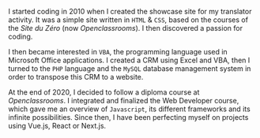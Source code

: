 <!-- **Translator**. **Creator**. **Communicating**. These are the words that best define my work. **Translating texts**, **elaborating catalogs**, **writing codes** for website, all this implies **translation** – of a need, a request or even a desire – and the **creation of a result**. And all this contributes to **communication between people**. That is where is my activity and what drives me. -->
I started coding in 2010 when I created the showcase site for my translator activity. It was a simple site written in `HTML` & `CSS`, based on the courses of the _Site du Zéro_ (now _Openclassrooms_). I then discovered a passion for coding.

I then became interested in `VBA`, the programming language used in Microsoft Office applications. I created a CRM using Excel and VBA, then I turned to the `PHP` language and the `MySQL` database management system in order to transpose this CRM to a website.

At the end of 2020, I decided to follow a diploma course at _Openclassrooms_. I integrated and finalized the Web Developer course, which gave me an overview of `Javascript`, its different frameworks and its infinite possibilities. Since then, I have been perfecting myself on projects using Vue.js, React or Next.js.